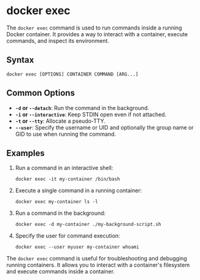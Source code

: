 # docker exec

The `docker exec` command is used to run commands inside a running Docker container. It provides a way to interact with a container, execute commands, and inspect its environment.

## Syntax

```shell
docker exec [OPTIONS] CONTAINER COMMAND [ARG...]
```

## Common Options

- **`-d` or `--detach`**: Run the command in the background.
- **`-i` or `--interactive`**: Keep STDIN open even if not attached.
- **`-t` or `--tty`**: Allocate a pseudo-TTY.
- **`--user`**: Specify the username or UID and optionally the group name or GID to use when running the command.

## Examples

1. Run a command in an interactive shell:
   ```shell
   docker exec -it my-container /bin/bash
   ```

2. Execute a single command in a running container:
   ```shell
   docker exec my-container ls -l
   ```

3. Run a command in the background:
   ```shell
   docker exec -d my-container ./my-background-script.sh
   ```

4. Specify the user for command execution:
   ```shell
   docker exec --user myuser my-container whoami
   ```

The `docker exec` command is useful for troubleshooting and debugging running containers. It allows you to interact with a container's filesystem and execute commands inside a container.